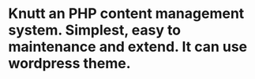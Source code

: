 Knutt an PHP content management system.
Simplest, easy to maintenance and extend.
It can use wordpress theme.
=====
